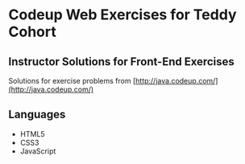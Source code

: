 # Codeup Web Exercises for Teddy Cohort

## Instructor Solutions for Front-End Exercises
Solutions for exercise problems from [http://java.codeup.com/](http://java.codeup.com/)

## Languages
- HTML5
- CSS3
- JavaScript